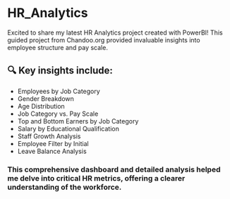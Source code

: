 # HR_Analytics
Excited to share my latest HR Analytics project created with PowerBI! This guided project from Chandoo.org provided invaluable insights into employee structure and pay scale.

## 🔍 Key insights include:

- Employees by Job Category
- Gender Breakdown
- Age Distribution
- Job Category vs. Pay Scale
- Top and Bottom Earners by Job Category
- Salary by Educational Qualification
- Staff Growth Analysis
- Employee Filter by Initial
- Leave Balance Analysis
### This comprehensive dashboard and detailed analysis helped me delve into critical HR metrics, offering a clearer understanding of the workforce.
